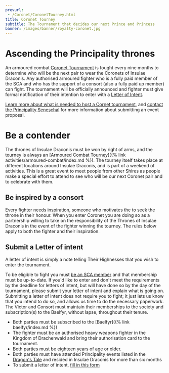 ```yaml
---
prevurl:
 - /Coronet/CoronetTourney.html
title: Coronet Tourney
subtitle: The Tournament that decides our next Prince and Princess
banner: /images/banner/royalty-coronet.jpg
---
```

# Ascending the Principality thrones

<p>An armoured combat <a href="https://insulaedraconis.org/coronet/coronet-tourney/">Coronet Tournament</a> is fought every nine months to determine who will be the next pair to wear the Coronets of Insulae Draconis. Any authorised armoured fighter who is a fully paid member of the SCA and who has the support of a consort (also a fully paid up member) can fight. The tournament will be officially announced and fighter must give formal notification of their intention to enter with a  <a href="{% link coronet/coronet-tourney.md %}#submit-a-letter-of-intent">Letter of Intent</a>.</p> 

[Learn more about what is needed to host a Cornet tournament](https://insulaedraconis.org/library/group-resources/bidding-for-events/), and [contact the Principality Seneschal](seneschal@insulaedraconis.org) for more information about submitting an event proposal.


# Be a contender

The thrones of Insulae Draconis must be won by right of arms, and the tourney is always an [Armoured Combat Tourney]({% link activities/armoured-combat/index.md %}). The tourney itself takes place at different locations around Insulae Draconis, and is part of a weekend of activities. This is a great event to meet people from other Shires as people make a special effort to attend to see who will be our next Coronet pair and to celebrate with them. 

## Be inspired by a consort

Every fighter needs inspiration, someone who motivates the to seek the throne in their honour. When you enter Coronet you are doing so as a partnership willing to take on the responsibility of the Thrones of Insulae Draconis in the event of the fighter winning the tourney. The rules below apply to both the fighter and their inspiration.  

## Submit a Letter of intent

A letter of intent is simply a note telling Their Highnesses that you wish to enter the tournament.

To be eligible to fight you must [be an SCA member](https://membermojo.co.uk/scauk) and that membership must be up-to-date. If you'd like to enter and don't meet the requirements by the deadline for letters of intent, but will have done so by the day of the tournament, please submit your letter of intent and explain what is going on. Submitting a letter of intent does not require you to fight; it just lets us know that you intend to do so, and allows us time to do the necessary paperwork. The Victor and Consort must maintain their memberships to the society and subscription(s) to the Baelfyr, without lapse, throughout their tenure.

- Both parties must be subscribed to the [Baelfyr]({% link baelfyr/index.md %}) 
- The fighter must be an authorised heavy weapons fighter in the Kingdom of Drachenwald and bring their authorisation card to the tournament.
- Both parties must be eighteen years of age or older.
- Both parties must have attended Principality events listed in the [Dragon's Tale](https://drachenwald.sca.org/offices/chronicler/kingdom-newsletter/) and resided in Insulae Draconis for more than six months
- To submit a letter of intent, [fill in this form](https://forms.gle/d3QcHyJ5KDjZqPJ96)
